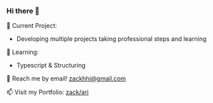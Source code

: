 ### Hi there 👋

🔭 Current Project:
- Developing multiple projects taking professional steps and learning

🌱 Learning:
- Typescript & Structuring

💬 Reach me by email! zackhhi@gmail.com

📫 Visit my Portfolio: [zack/ari](https://zack-ari.vercel.app)
